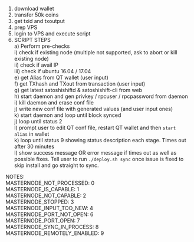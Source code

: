 1. download wallet
2. transfer 50k coins
3. get txid and txoutput
4. prep VPS
5. login to VPS and execute script
6. SCRIPT STEPS</br>
  a) Perform pre-checks</br>
    i) check if existing node (multiple not supported, ask to abort or kill existing node)</br>
    ii) check if avail IP</br>
    iii) check if ubuntu 16.04 / 17.04</br>
  e) get Alias from QT wallet (user input)</br>
  f) get TXhash and TXout from transaction (user input)</br>
  g) get latest satoshishiftd & satoshishift-cli from web</br>
  h) start daemon and gen privkey / rpcuser / rpcpassword from daemon</br>
  i) kill daemon and erase conf file</br>
  j) write new conf file with generated values (and user input ones)</br>
  k) start daemon and loop until block synced</br>
  j) loop until status 2</br>
  l) prompt user to edit QT conf file, restart QT wallet and then `start alias` in wallet</br>
  k) loop until status 9 showing status description each stage. Times out after 30 minutes</br>
  l) show success message OR error message if times out as well as possible fixes. Tell user to run `./deploy.sh sync` once issue is fixed to skip install and go straight to sync.</br>
  
  
    
NOTES:</br>
MASTERNODE_NOT_PROCESSED: 0 </br>
MASTERNODE_IS_CAPABLE: 1 </br>
MASTERNODE_NOT_CAPABLE: 2 </br>
MASTERNODE_STOPPED: 3</br>
MASTERNODE_INPUT_TOO_NEW: 4</br>
MASTERNODE_PORT_NOT_OPEN: 6</br>
MASTERNODE_PORT_OPEN: 7</br>
MASTERNODE_SYNC_IN_PROCESS: 8</br>
MASTERNODE_REMOTELY_ENABLED: 9</br>
